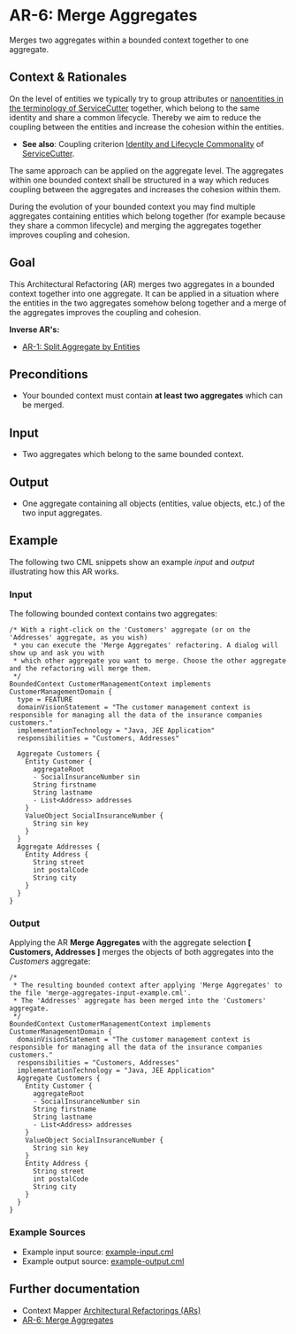 # AR-6: Merge Aggregates
Merges two aggregates within a bounded context together to one aggregate.

## Context & Rationales
On the level of entities we typically try to group attributes or [nanoentities in the terminology of ServiceCutter](https://servicecutter.github.io/) 
together, which belong to the same identity and share a common lifecycle. Thereby we aim to reduce the coupling between the entities
and increase the cohesion within the entities.

 * **See also**: Coupling criterion [Identity and Lifecycle Commonality](https://github.com/ServiceCutter/ServiceCutter/wiki/CC-1-Identity-and-Lifecycle-Commonality)
 of [ServiceCutter](https://servicecutter.github.io/).
 
The same approach can be applied on the aggregate level. The aggregates within one bounded context shall be structured in a way which
reduces coupling between the aggregates and increases the cohesion within them.

During the evolution of your bounded context you may find multiple aggregates containing entities which belong together (for
example because they share a common lifecycle) and merging the aggregates together improves coupling and cohesion.

## Goal
This Architectural Refactoring (AR) merges two aggregates in a bounded context together into one aggregate. It can be applied
in a situation where the entities in the two aggregates somehow belong together and a merge of the aggregates improves the 
coupling and cohesion. 

**Inverse AR's:**
 * [AR-1: Split Aggregate by Entities](./../AR-1-Split-Aggregate-by-Entities)

## Preconditions
 * Your bounded context must contain **at least two aggregates** which can be merged.

## Input
 * Two aggregates which belong to the same bounded context.
 
## Output
 * One aggregate containing all objects (entities, value objects, etc.) of the two input aggregates.
 
## Example
The following two CML snippets show an example _input_ and _output_ illustrating how this AR works.

### Input
The following bounded context contains two aggregates:
```
/* With a right-click on the 'Customers' aggregate (or on the 'Addresses' aggregate, as you wish) 
 * you can execute the 'Merge Aggregates' refactoring. A dialog will show up and ask you with 
 * which other aggregate you want to merge. Choose the other aggregate and the refactoring will merge them.
 */
BoundedContext CustomerManagementContext implements CustomerManagementDomain {
  type = FEATURE
  domainVisionStatement = "The customer management context is responsible for managing all the data of the insurance companies customers."
  implementationTechnology = "Java, JEE Application"
  responsibilities = "Customers, Addresses"
  
  Aggregate Customers {
    Entity Customer {
      aggregateRoot
      - SocialInsuranceNumber sin
      String firstname
      String lastname
      - List<Address> addresses
    }
    ValueObject SocialInsuranceNumber {
      String sin key
    }
  }
  Aggregate Addresses {
    Entity Address {
      String street
      int postalCode
      String city
    }
  }
}
```

### Output
Applying the AR **Merge Aggregates** with the aggregate selection **[ Customers, Addresses ]** 
merges the objects of both aggregates into the _Customers_ aggregate:
```
/* 
 * The resulting bounded context after applying 'Merge Aggregates' to the file 'merge-aggregates-input-example.cml'.
 * The 'Addresses' aggregate has been merged into the 'Customers' aggregate.
 */
BoundedContext CustomerManagementContext implements CustomerManagementDomain {
  domainVisionStatement = "The customer management context is responsible for managing all the data of the insurance companies customers."
  responsibilities = "Customers, Addresses" 
  implementationTechnology = "Java, JEE Application"
  Aggregate Customers {
    Entity Customer {
      aggregateRoot
      - SocialInsuranceNumber sin
      String firstname
      String lastname
      - List<Address> addresses
    }
    ValueObject SocialInsuranceNumber {
      String sin key
    }
    Entity Address {
      String street
      int postalCode
      String city
    }
  }
}
```

### Example Sources
 * Example input source: [example-input.cml](./example-input.cml)
 * Example output source: [example-output.cml](./example-output.cml)
 
## Further documentation
 * Context Mapper [Architectural Refactorings (ARs)](https://contextmapper.github.io/docs/architectural-refactorings/)
 * [AR-6: Merge Aggregates](https://contextmapper.github.io/docs/ar-merge-aggregates/)
